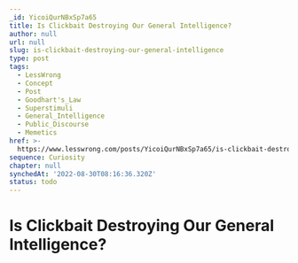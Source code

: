 ```yaml
---
_id: YicoiQurNBxSp7a65
title: Is Clickbait Destroying Our General Intelligence?
author: null
url: null
slug: is-clickbait-destroying-our-general-intelligence
type: post
tags:
  - LessWrong
  - Concept
  - Post
  - Goodhart's_Law
  - Superstimuli
  - General_Intelligence
  - Public_Discourse
  - Memetics
href: >-
  https://www.lesswrong.com/posts/YicoiQurNBxSp7a65/is-clickbait-destroying-our-general-intelligence
sequence: Curiosity
chapter: null
synchedAt: '2022-08-30T08:16:36.320Z'
status: todo
---
```


# Is Clickbait Destroying Our General Intelligence?
